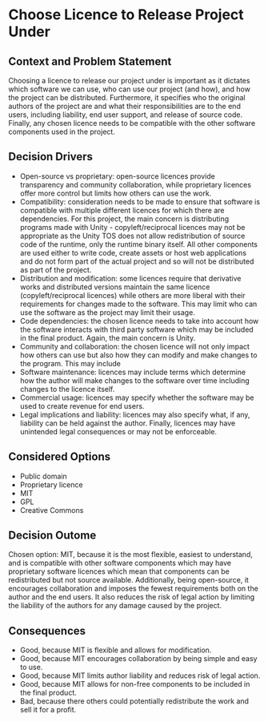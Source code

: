 # Choose Licence to Release Project Under

## Context and Problem Statement

Choosing a licence to release our project under is important as it dictates
which software we can use, who can use our project (and how), and how the
project can be distributed. Furthermore, it specifies who the original authors
of the project are and what their responsibilities are to the end users,
including liability, end user support, and release of source code. Finally,
any chosen licence needs to be compatible with the other software components
used in the project.

## Decision Drivers

- Open-source vs proprietary: open-source licences provide transparency and
community collaboration, while proprietary licences offer more control but
limits how others can use the work.
- Compatibility: consideration needs to be made to ensure that software is
compatible with multiple different licences for which there are dependencies.
For this project, the main concern is distributing programs made with Unity -
copyleft/reciprocal licences may not be appropriate as the Unity TOS does not
allow redistribution of source code of the runtime, only the runtime binary
itself. All other components are used either to write code, create assets or
host web applications and do not form part of the actual project and so will
not be distributed as part of the project.
- Distribution and modification: some licences require that derivative works
and distributed versions maintain the same licence (copyleft/reciprocal
licences) while others are more liberal with their requirements for changes
made to the software. This may limit who can use the software as the project
may limit their usage.
- Code dependencies: the chosen licence needs to take into account how the
software interacts with third party software which may be included in the
final product. Again, the main concern is Unity.
- Community and collaboration: the chosen licence will not only impact how
others can use but also how they can modify and make changes to the program.
This may include 
- Software maintenance: licences may include terms which determine how the
author will make changes to the software over time including changes to the
licence itself.
- Commercial usage: licences may specify whether the software may be used to
create revenue for end users.
- Legal implications and liability: licences may also specify what, if any,
liability can be held against the author. Finally, licences may have unintended
legal consequences or may not be enforceable.

## Considered Options

- Public domain
- Proprietary licence
- MIT
- GPL
- Creative Commons

## Decision Outome

Chosen option: MIT, because it is the most flexible, easiest to understand, and
is compatible with other software components which may have proprietary software
licences which mean that components can be redistributed but not source available.
Additionally, being open-source, it encourages collaboration and imposes the fewest
requirements both on the author and the end users. It also reduces the risk of
legal action by limiting the liability of the authors for any damage caused by the
project.

## Consequences

- Good, because MIT is flexible and allows for modification.
- Good, because MIT encourages collaboration by being simple and easy to use.
- Good, because MIT limits author liability and reduces risk of legal action.
- Good, because MIT allows for non-free components to be included in the final
product.
- Bad, because there others could potentially redistribute the work and sell
it for a profit.